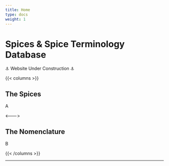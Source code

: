 ```yaml
---
title: Home
type: docs
weight: 1
---
```


# Spices & Spice Terminology Database

⚓ Website Under Construction ⚓

{{< columns >}}
## The Spices

A

<--->

## The Nomenclature

B

{{< /columns >}}

***
